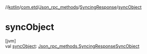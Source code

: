 //[kotlin](../../../../index.md)/[com.etd](../../index.md)/[Json_rpc_methods](../index.md)/[SyncingResponse](index.md)/[syncObject](sync-object.md)

# syncObject

[jvm]\
val [syncObject](sync-object.md): [Json_rpc_methods.SyncingResponseSyncObject](../-syncing-response-sync-object/index.md)
